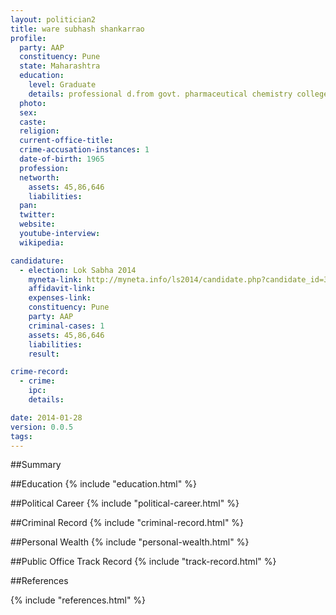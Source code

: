 ```yaml
---
layout: politician2
title: ware subhash shankarrao
profile: 
  party: AAP
  constituency: Pune
  state: Maharashtra
  education: 
    level: Graduate
    details: professional d.from govt. pharmaceutical chemistry college in 1989  b.from govt. pharmaceutical chemistry college in 1983 in 1983  hsc commerce and science college ahemdabad in 1982  ssc from shri naresh school ahemadabad in 1979.
  photo: 
  sex: 
  caste: 
  religion: 
  current-office-title: 
  crime-accusation-instances: 1
  date-of-birth: 1965
  profession: 
  networth: 
    assets: 45,86,646
    liabilities: 
  pan: 
  twitter: 
  website: 
  youtube-interview: 
  wikipedia: 

candidature: 
  - election: Lok Sabha 2014
    myneta-link: http://myneta.info/ls2014/candidate.php?candidate_id=3378
    affidavit-link: 
    expenses-link: 
    constituency: Pune 
    party: AAP
    criminal-cases: 1
    assets: 45,86,646
    liabilities: 
    result:  

crime-record: 
  - crime: 
    ipc: 
    details:  

date: 2014-01-28
version: 0.0.5
tags: 
---
```

##Summary


##Education
{% include "education.html" %}


##Political Career
{% include "political-career.html" %}


##Criminal Record
{% include "criminal-record.html" %}


##Personal Wealth
{% include "personal-wealth.html" %}


##Public Office Track Record
{% include "track-record.html" %}


##References


{% include "references.html" %}